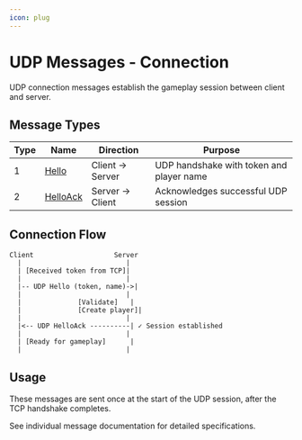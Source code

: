 ```yaml
---
icon: plug
---
```


# UDP Messages - Connection

UDP connection messages establish the gameplay session between client and server.

## Message Types

| Type | Name | Direction | Purpose |
|------|------|-----------|---------|
| 1 | [Hello](udp-01-hello.md) | Client → Server | UDP handshake with token and player name |
| 2 | [HelloAck](udp-02-hello-ack.md) | Server → Client | Acknowledges successful UDP session |

## Connection Flow

```
Client                    Server
  |                          |
  | [Received token from TCP]|
  |                          |
  |-- UDP Hello (token, name)->|
  |                          |
  |              [Validate]   |
  |              [Create player]|
  |                          |
  |<-- UDP HelloAck ----------| ✓ Session established
  |                          |
  | [Ready for gameplay]      |
  |                          |
```

## Usage

These messages are sent once at the start of the UDP session, after the TCP handshake completes.

See individual message documentation for detailed specifications.

